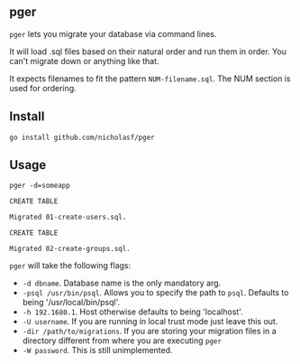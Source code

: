 ## pger

`pger` lets you migrate your database via command lines.

It will load .sql files based on their natural order and run them in order. You can't migrate down or anything like that.

It expects filenames to fit the pattern `NUM-filename.sql`. The NUM section is used for ordering.

## Install

`go install github.com/nicholasf/pger`

## Usage

```
pger -d=someapp

CREATE TABLE

Migrated 01-create-users.sql.

CREATE TABLE

Migrated 02-create-groups.sql.
```

`pger` will take the following flags: 

* `-d dbname`. Database name is the only mandatory arg.
* `-psql /usr/bin/psql`. Allows you to specify the path to `psql`. Defaults to being '/usr/local/bin/psql'.
* `-h 192.1680.1`. Host otherwise defaults to being 'localhost'.
* `-U username`. If you are running in local trust mode just leave this out.
* `-dir /path/to/migrations`. If you are storing your migration files in a directory different from where you are executing `pger`
* `-W password`. This is still unimplemented. 